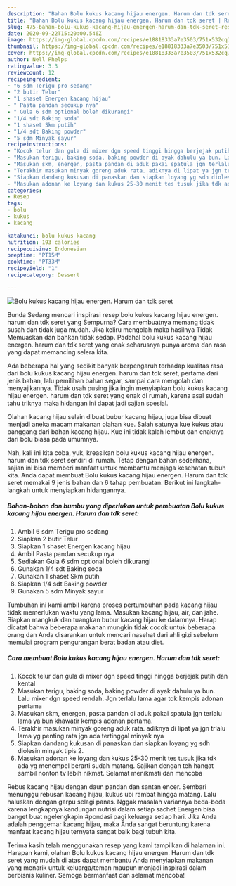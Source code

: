 ```yaml
---
description: "Bahan Bolu kukus kacang hijau energen. Harum dan tdk seret | Resep Membuat Bolu kukus kacang hijau energen. Harum dan tdk seret Yang Sempurna"
title: "Bahan Bolu kukus kacang hijau energen. Harum dan tdk seret | Resep Membuat Bolu kukus kacang hijau energen. Harum dan tdk seret Yang Sempurna"
slug: 475-bahan-bolu-kukus-kacang-hijau-energen-harum-dan-tdk-seret-resep-membuat-bolu-kukus-kacang-hijau-energen-harum-dan-tdk-seret-yang-sempurna
date: 2020-09-22T15:20:00.546Z
image: https://img-global.cpcdn.com/recipes/e18818333a7e3503/751x532cq70/bolu-kukus-kacang-hijau-energen-harum-dan-tdk-seret-foto-resep-utama.jpg
thumbnail: https://img-global.cpcdn.com/recipes/e18818333a7e3503/751x532cq70/bolu-kukus-kacang-hijau-energen-harum-dan-tdk-seret-foto-resep-utama.jpg
cover: https://img-global.cpcdn.com/recipes/e18818333a7e3503/751x532cq70/bolu-kukus-kacang-hijau-energen-harum-dan-tdk-seret-foto-resep-utama.jpg
author: Nell Phelps
ratingvalue: 3.3
reviewcount: 12
recipeingredient:
- "6 sdm Terigu pro sedang"
- "2 butir Telur"
- "1 shaset Energen kacang hijau"
- " Pasta pandan secukup nya"
- " Gula 6 sdm optional boleh dikurangi"
- "1/4 sdt Baking soda"
- "1 shaset Skm putih"
- "1/4 sdt Baking powder"
- "5 sdm Minyak sayur"
recipeinstructions:
- "Kocok telur dan gula di mixer dgn speed tinggi hingga berjejak putih dan kental"
- "Masukan terigu, baking soda, baking powder di ayak dahulu ya bun. Lalu mixer dgn speed rendah. Jgn terlalu lama agar tdk kempis adonan pertama"
- "Masukan skm, energen, pasta pandan di aduk pakai spatula jgn terlalu lama ya bun khawatir kempis adonan pertama."
- "Terakhir masukan minyak goreng aduk rata. adiknya di lipat ya jgn trlalu lama yg penting rata jgn ada tertinggal minyak nya"
- "Siapkan dandang kukusan di panaskan dan siapkan loyang yg sdh diolesin minyak tipis 2."
- "Masukan adonan ke loyang dan kukus 25-30 menit tes tusuk jika tdk ada yg menempel berarti sudah matang. Sajikan dengan teh hangat sambil nonton tv lebih nikmat. Selamat menikmati dan mencoba"
categories:
- Resep
tags:
- bolu
- kukus
- kacang

katakunci: bolu kukus kacang 
nutrition: 193 calories
recipecuisine: Indonesian
preptime: "PT15M"
cooktime: "PT33M"
recipeyield: "1"
recipecategory: Dessert

---
```



![Bolu kukus kacang hijau energen. Harum dan tdk seret](https://img-global.cpcdn.com/recipes/e18818333a7e3503/751x532cq70/bolu-kukus-kacang-hijau-energen-harum-dan-tdk-seret-foto-resep-utama.jpg)

Bunda Sedang mencari inspirasi resep bolu kukus kacang hijau energen. harum dan tdk seret yang Sempurna? Cara membuatnya memang tidak susah dan tidak juga mudah. Jika keliru mengolah maka hasilnya Tidak Memuaskan dan bahkan tidak sedap. Padahal bolu kukus kacang hijau energen. harum dan tdk seret yang enak seharusnya punya aroma dan rasa yang dapat memancing selera kita.

Ada beberapa hal yang sedikit banyak berpengaruh terhadap kualitas rasa dari bolu kukus kacang hijau energen. harum dan tdk seret, pertama dari jenis bahan, lalu pemilihan bahan segar, sampai cara mengolah dan menyajikannya. Tidak usah pusing jika ingin menyiapkan bolu kukus kacang hijau energen. harum dan tdk seret yang enak di rumah, karena asal sudah tahu triknya maka hidangan ini dapat jadi sajian spesial.

Olahan kacang hijau selain dibuat bubur kacang hijau, juga bisa dibuat menjadi aneka macam makanan olahan kue. Salah satunya kue kukus atau panggang dari bahan kacang hijau. Kue ini tidak kalah lembut dan enaknya dari bolu biasa pada umumnya.


Nah, kali ini kita coba, yuk, kreasikan bolu kukus kacang hijau energen. harum dan tdk seret sendiri di rumah. Tetap dengan bahan sederhana, sajian ini bisa memberi manfaat untuk membantu menjaga kesehatan tubuh kita. Anda dapat membuat Bolu kukus kacang hijau energen. Harum dan tdk seret memakai 9 jenis bahan dan 6 tahap pembuatan. Berikut ini langkah-langkah untuk menyiapkan hidangannya.

<!--inarticleads1-->

##### Bahan-bahan dan bumbu yang diperlukan untuk pembuatan Bolu kukus kacang hijau energen. Harum dan tdk seret:

1. Ambil 6 sdm Terigu pro sedang
1. Siapkan 2 butir Telur
1. Siapkan 1 shaset Energen kacang hijau
1. Ambil  Pasta pandan secukup nya
1. Sediakan  Gula 6 sdm optional boleh dikurangi
1. Gunakan 1/4 sdt Baking soda
1. Gunakan 1 shaset Skm putih
1. Siapkan 1/4 sdt Baking powder
1. Gunakan 5 sdm Minyak sayur


Tumbuhan ini kami ambil karena proses pertumbuhan pada kacang hijau tidak memerlukan waktu yang lama. Masukan kacang hijau, air, dan jahe. Siapkan mangkuk dan tuangkan bubur kacang hijau ke dalamnya. Harap dicatat bahwa beberapa makanan mungkin tidak cocok untuk beberapa orang dan Anda disarankan untuk mencari nasehat dari ahli gizi sebelum memulai program pengurangan berat badan atau diet. 

<!--inarticleads2-->

##### Cara membuat Bolu kukus kacang hijau energen. Harum dan tdk seret:

1. Kocok telur dan gula di mixer dgn speed tinggi hingga berjejak putih dan kental
1. Masukan terigu, baking soda, baking powder di ayak dahulu ya bun. Lalu mixer dgn speed rendah. Jgn terlalu lama agar tdk kempis adonan pertama
1. Masukan skm, energen, pasta pandan di aduk pakai spatula jgn terlalu lama ya bun khawatir kempis adonan pertama.
1. Terakhir masukan minyak goreng aduk rata. adiknya di lipat ya jgn trlalu lama yg penting rata jgn ada tertinggal minyak nya
1. Siapkan dandang kukusan di panaskan dan siapkan loyang yg sdh diolesin minyak tipis 2.
1. Masukan adonan ke loyang dan kukus 25-30 menit tes tusuk jika tdk ada yg menempel berarti sudah matang. Sajikan dengan teh hangat sambil nonton tv lebih nikmat. Selamat menikmati dan mencoba


Rebus kacang hijau dengan daun pandan dan santan encer. Sembari menunggu rebusan kacang hijau, kukus ubi rambat hingga matang. Lalu haluskan dengan garpu selagi panas. Nggak masalah variannya beda-beda karena lengkapnya kandungan nutrisi dalam setiap sachet Energen bisa banget buat ngelengkapin #pondasi pagi keluarga setiap hari. Jika Anda adalah penggemar kacang hijau, maka Anda sangat beruntung karena manfaat kacang hijau ternyata sangat baik bagi tubuh kita. 

Terima kasih telah menggunakan resep yang kami tampilkan di halaman ini. Harapan kami, olahan Bolu kukus kacang hijau energen. Harum dan tdk seret yang mudah di atas dapat membantu Anda menyiapkan makanan yang menarik untuk keluarga/teman maupun menjadi inspirasi dalam berbisnis kuliner. Semoga bermanfaat dan selamat mencoba!
